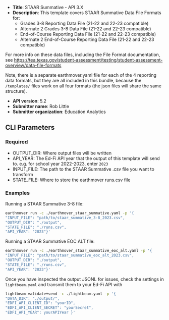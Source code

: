 * **Title**: STAAR Summative - API 3.X
* **Description**: This template covers STAAR Summative Data File Formats for:
    * Grades 3-8 Reporting Data File (21-22 and 22-23 compatible)
    * Alternate 2 Grades 3-8 Data File (21-22 and 22-23 compatible)
    * End-of-Course Reporting Data File (21-22 and 22-23 compatible)
    * Alternate 2 End-of-Course Reporting Data File (21-22 and 22-23 compatible)
      
For more info on these data files, including the File Format documentation, see https://tea.texas.gov/student-assessment/testing/student-assessment-overview/data-file-formats

Note, there is a separate earthmover.yaml file for each of the 4 reporting data formats, but they are all included in this bundle, because the `/templates/` files work on all four formats (the json files will share the same structure).

* **API version**: 5.2
* **Submitter name**: Rob Little
* **Submitter organization**: Education Analytics


## CLI Parameters

### Required
- OUTPUT_DIR: Where output files will be written
- API_YEAR: The Ed-Fi API year that the output of this template will send to. e.g. for school year 2022-2023, enter `2023`
- INPUT_FILE: The path to the STAAR Summative .csv file you want to transform
- STATE_FILE: Where to store the earthmover runs.csv file


### Examples
Running a STAAR Summative 3-8 file:
```bash
earthmover run -c ./earthmover_staar_summative.yaml -p '{
"INPUT_FILE": "path/to/staar_summative_3-8_2023.csv",
"OUTPUT_DIR": "./output",
"STATE_FILE": "./runs.csv",
"API_YEAR": "2023"}'
```
Running a STAAR Summative EOC ALT file:
```bash
earthmover run -c ./earthmover_staar_summative_eoc_alt.yaml -p '{
"INPUT_FILE": "path/to/staar_summative_eoc_alt_2023.csv",
"OUTPUT_DIR": "./output",
"STATE_FILE": "./runs.csv",
"API_YEAR": "2023"}'
```

Once you have inspected the output JSONL for issues, check the settings in `lightbeam.yaml` and transmit them to your Ed-Fi API with
```bash
lightbeam validate+send -c ./lightbeam.yaml -p '{
"DATA_DIR": "./output/",
"EDFI_API_CLIENT_ID": "yourID",
"EDFI_API_CLIENT_SECRET": "yourSecret",
"EDFI_API_YEAR": yourAPIYear }'
```

